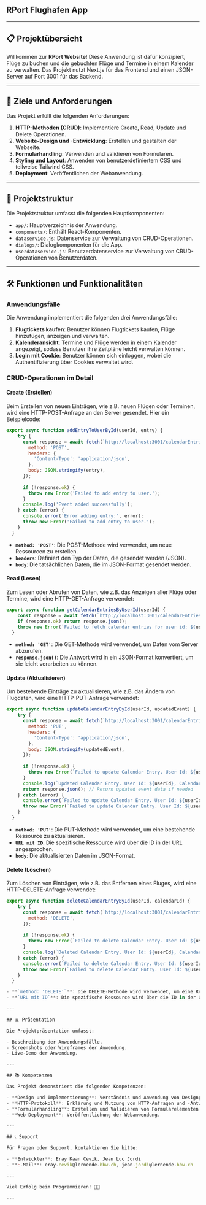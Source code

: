 ## RPort Flughafen App

---

## 📋 Projektübersicht

Willkommen zur **RPort Website**! Diese Anwendung ist dafür konzipiert, Flüge zu buchen und die gebuchten Flüge und Termine in einem Kalender zu verwalten. Das Projekt nutzt Next.js für das Frontend und einen JSON-Server auf Port 3001 für das Backend.

---

## 🎯 Ziele und Anforderungen

Das Projekt erfüllt die folgenden Anforderungen:

1. **HTTP-Methoden (CRUD)**: Implementiere Create, Read, Update und Delete Operationen.
2. **Website-Design und -Entwicklung**: Erstellen und gestalten der Webseite.
3. **Formularhandling**: Verwenden und validieren von Formularen.
4. **Styling und Layout**: Anwenden von benutzerdefiniertem CSS und teilweise Tailwind CSS.
5. **Deployment**: Veröffentlichen der Webanwendung.

---

## 📁 Projektstruktur

Die Projektstruktur umfasst die folgenden Hauptkomponenten:

- `app/`: Hauptverzeichnis der Anwendung.
- `components/`: Enthält React-Komponenten.
- `dataservice.js`: Datenservice zur Verwaltung von CRUD-Operationen.
- `dialogs/`: Dialogkomponenten für die App.
- `userdataservice.js`: Benutzerdatenservice zur Verwaltung von CRUD-Operationen von Benutzerdaten.

---

## 🛠️ Funktionen und Funktionalitäten

### Anwendungsfälle

Die Anwendung implementiert die folgenden drei Anwendungsfälle:

1. **Flugtickets kaufen**: Benutzer können Flugtickets kaufen, Flüge hinzufügen, anzeigen und verwalten.
2. **Kalenderansicht**: Termine und Flüge werden in einem Kalender angezeigt, sodass Benutzer ihre Zeitpläne leicht verwalten können.
3. **Login mit Cookie**: Benutzer können sich einloggen, wobei die Authentifizierung über Cookies verwaltet wird.

### CRUD-Operationen im Detail

#### Create (Erstellen)

Beim Erstellen von neuen Einträgen, wie z.B. neuen Flügen oder Terminen, wird eine HTTP-POST-Anfrage an den Server gesendet. Hier ein Beispielcode:

```javascript
export async function addEntryToUserById(userId, entry) {
    try {
      const response = await fetch(`http://localhost:3001/calendarEntries?userId=${userId}`, {
        method: 'POST',
        headers: {
          'Content-Type': 'application/json',
        },
        body: JSON.stringify(entry),
      });
  
      if (!response.ok) {
        throw new Error('Failed to add entry to user.');
      }
      console.log('Event added successfully');
    } catch (error) {
      console.error('Error adding entry:', error);
      throw new Error('Failed to add entry to user.');
    }
  }
```

- **`method: 'POST'`**: Die POST-Methode wird verwendet, um neue Ressourcen zu erstellen.
- **`headers`**: Definiert den Typ der Daten, die gesendet werden (JSON).
- **`body`**: Die tatsächlichen Daten, die im JSON-Format gesendet werden.

#### Read (Lesen)

Zum Lesen oder Abrufen von Daten, wie z.B. das Anzeigen aller Flüge oder Termine, wird eine HTTP-GET-Anfrage verwendet:

```javascript
export async function getCalendarEntriesByUserId(userId) {
    const response = await fetch(`http://localhost:3001/calendarEntries?userId=${userId}`);
    if (response.ok) return response.json();
    throw new Error(`Failed to fetch calendar entries for user id: ${userId}`);
  }

```
- **`method: 'GET'`**: Die GET-Methode wird verwendet, um Daten vom Server abzurufen.
- **`response.json()`**: Die Antwort wird in ein JSON-Format konvertiert, um sie leicht verarbeiten zu können.

#### Update (Aktualisieren)

Um bestehende Einträge zu aktualisieren, wie z.B. das Ändern von Flugdaten, wird eine HTTP-PUT-Anfrage verwendet:

```javascript
export async function updateCalendarEntryById(userId, updatedEvent) {
    try {
      const response = await fetch(`http://localhost:3001/calendarEntries/${updatedEvent.id}?userId=${userId}`, {
        method: 'PUT',
        headers: {
          'Content-Type': 'application/json',
        },
        body: JSON.stringify(updatedEvent),
      });
  
      if (!response.ok) {
        throw new Error(`Failed to update Calendar Entry. User Id: ${userId}, Calendar Id: ${updatedEvent.id}`);
      }
      console.log(`Updated Calendar Entry. User Id: ${userId}, Calendar Id: ${updatedEvent.id}`);
      return response.json(); // Return updated event data if needed
    } catch (error) {
      console.error(`Failed to update Calendar Entry. User Id: ${userId}, Calendar Id: ${updatedEvent.id}`, error);
      throw new Error(`Failed to update Calendar Entry. User Id: ${userId}, Calendar Id: ${updatedEvent.id}`);
    }
  }
```

- **`method: 'PUT'`**: Die PUT-Methode wird verwendet, um eine bestehende Ressource zu aktualisieren.
- **`URL mit ID`**: Die spezifische Ressource wird über die ID in der URL angesprochen.
- **`body`**: Die aktualisierten Daten im JSON-Format.

#### Delete (Löschen)

Zum Löschen von Einträgen, wie z.B. das Entfernen eines Fluges, wird eine HTTP-DELETE-Anfrage verwendet:

```javascript
export async function deleteCalendarEntryById(userId, calendarId) {
    try {
      const response = await fetch(`http://localhost:3001/calendarEntries/${calendarId}?userId=${userId}`, {
        method: 'DELETE',
      });
  
      if (!response.ok) {
        throw new Error(`Failed to delete Calendar Entry. User Id: ${userId}, Calendar Id: ${calendarId}`);
      }
      console.log(`Deleted Calendar Entry. User Id: ${userId}, Calendar Id: ${calendarId}`);
    } catch (error) {
      console.error(`Failed to delete Calendar Entry. User Id: ${userId}, Calendar Id: ${calendarId}`, error);
      throw new Error(`Failed to delete Calendar Entry. User Id: ${userId}, Calendar Id: ${calendarId}`);
    }
  }

- **`method: 'DELETE'`**: Die DELETE-Methode wird verwendet, um eine Ressource zu löschen.
- **`URL mit ID`**: Die spezifische Ressource wird über die ID in der URL angesprochen.

---

## 📊 Präsentation

Die Projektpräsentation umfasst:

- Beschreibung der Anwendungsfälle.
- Screenshots oder Wireframes der Anwendung.
- Live-Demo der Anwendung.

---

## 📚 Kompetenzen

Das Projekt demonstriert die folgenden Kompetenzen:

- **Design und Implementierung**: Verständnis und Anwendung von Designprinzipien.
- **HTTP-Protokoll**: Erklärung und Nutzung von HTTP-Anfragen und -Antworten.
- **Formularhandling**: Erstellen und Validieren von Formularelementen.
- **Web-Deployment**: Veröffentlichung der Webanwendung.

---

## 📞 Support

Für Fragen oder Support, kontaktieren Sie bitte:

- **Entwickler**: Eray Kaan Cevik, Jean Luc Jordi
- **E-Mail**: eray.cevik@lernende.bbw.ch, jean.jordi@lernende.bbw.ch

---

Viel Erfolg beim Programmieren! 🚀✨

---
